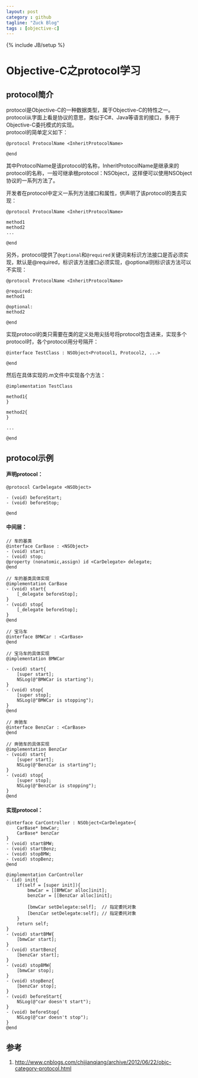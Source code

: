 ```yaml
---
layout: post
category : github
tagline: "Zuck Blog"
tags : [objective-c]
---
```

{% include JB/setup %}

# Objective-C之protocol学习

## protocol简介

protocol是Objective-C的一种数据类型，属于Objective-C的特性之一。  
protocol从字面上看是协议的意思，类似于C#、Java等语言的接口，多用于Objective-C委托模式的实现。  
protocol的简单定义如下：  

	@protocol ProtocolName <InheritProtocolName>

	@end

其中ProtocolName是该protocol的名称，InheritProtocolName是继承来的protocol的名称，一般可继承根protocol：NSObject，这样便可以使用NSObject协议的一系列方法了。  

开发者在protocol中定义一系列方法接口和属性，供声明了该protocol的类去实现：  

	@protocol ProtocolName <InheritProtocolName>
	
	method1
	method2
	...

	@end

另外，protocol提供了`@optional`和`@required`关键词来标识方法接口是否必须实现，默认是@required，标识该方法接口必须实现，@optional则标识该方法可以不实现：  

	@protocol ProtocolName <InheritProtocolName>

	@required:
	method1
	
	@optional:
	method2

	@end

实现protocol的类只需要在类的定义处用尖括号将protocol包含进来，实现多个protocol时，各个protocol用分号隔开：  

	@interface TestClass : NSObject<Protocol1, Protocol2, ...>

	@end

然后在具体实现的.m文件中实现各个方法：  

	@implementation TestClass
	
	method1{
	}

	method2{
	}

	...

	@end

## protocol示例

#### 声明protocol：  

	@protocol CarDelegate <NSObject>
	
	- (void) beforeStart;
	- (void) beforeStop;

	@end

#### 中间层：  

	// 车的基类
	@interface CarBase : <NSObject>
	- (void) start;
	- (void) stop;
	@property (nonatomic,assign) id <CarDelegate> delegate;
	@end

	// 车的基类具体实现
	@implementation CarBase
	- (void) start{
		[_delegate beforeStop];
	}
	- (void) stop{
		[_delegate beforeStop];
	}
	@end
	
	// 宝马车
	@interface BMWCar : <CarBase>
	@end
	
	// 宝马车的具体实现
	@implementation BMWCar
	
	- (void) start{
		[super start];
		NSLog(@"BMWCar is starting");
	}
	- (void) stop{
		[super stop];
		NSLog(@"BMWCar is stopping");
	}
	@end		
	
	// 奔驰车
	@interface BenzCar : <CarBase>
	@end
	
	// 奔驰车的具体实现
	@implementation BenzCar
	- (void) start{
		[super start];
		NSLog(@"BenzCar is starting");
	}
	- (void) stop{
		[super stop];
		NSLog(@"BenzCar is stopping");
	}		
	@end

#### 实现protocol：

	@interface CarController : NSObject<CarDelegate>{
		CarBase* bmwCar;
		CarBase* benzCar
	}
	- (void) startBMW;
	- (void) startBenz;	
	- (void) stopBMW;
	- (void) stopBenz;
	@end

	@implementation CarController
	- (id) init{
		if(self = [super init]){
			bmwCar = [[BMWCar alloc]init];
			benzCar = [[BenzCar alloc]init];

			[bmwCar setDelegate:self];	// 指定委托对象
			[benzCar setDelegate:self];	// 指定委托对象
		}
		return self;
	}	
	- (void) startBMW{
		[bmwCar start];
	}		
	- (void) startBenz{
		[benzCar start];
	}	
	- (void) stopBMW{
		[bmwCar stop];
	}		
	- (void) stopBenz{
		[benzCar stop];
	}	
	- (void) beforeStart{
		NSLog(@"car doesn't start");
	}
	- (void) beforeStop{
		NSLog(@"car doesn't stop");
	}
	@end

## 参考

1. <http://www.cnblogs.com/chijianqiang/archive/2012/06/22/objc-category-protocol.html>